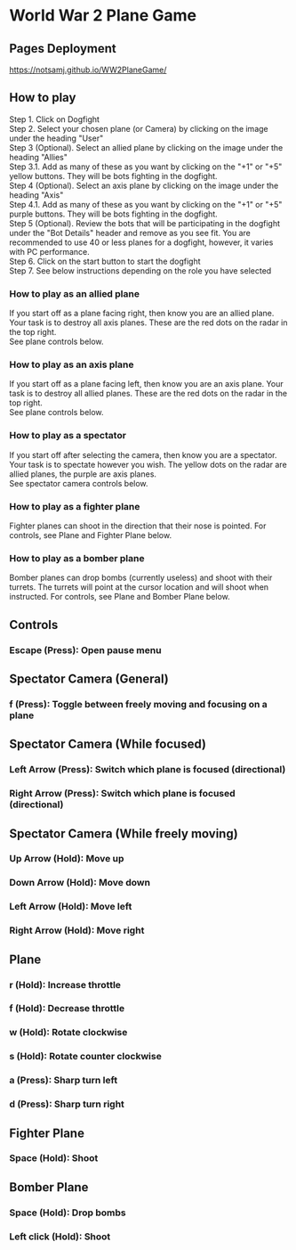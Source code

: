 # World War 2 Plane Game
## Pages Deployment
https://notsamj.github.io/WW2PlaneGame/

## How to play
Step 1. Click on Dogfight \
Step 2. Select your chosen plane (or Camera) by clicking on the image under the heading "User" \
Step 3 (Optional). Select an allied plane by clicking on the image under the heading "Allies" \
Step 3.1. Add as many of these as you want by clicking on the "+1" or "+5" yellow buttons. They will be bots fighting in the dogfight. \
Step 4 (Optional). Select an axis plane by clicking on the image under the heading "Axis" \
Step 4.1. Add as many of these as you want by clicking on the "+1" or "+5" purple buttons. They will be bots fighting in the dogfight. \
Step 5 (Optional). Review the bots that will be participating in the dogfight under the "Bot Details" header and remove as you see fit. You are recommended to use 40 or less planes for a dogfight, however, it varies with PC performance. \
Step 6. Click on the start button to start the dogfight \
Step 7. See below instructions depending on the role you have selected

### How to play as an allied plane
If you start off as a plane facing right, then know you are an allied plane. Your task is to destroy all axis planes. These are the red dots on the radar in the top right. \
See plane controls below.

### How to play as an axis plane
If you start off as a plane facing left, then know you are an axis plane. Your task is to destroy all allied planes. These are the red dots on the radar in the top right. \
See plane controls below.

### How to play as a spectator
If you start off after selecting the camera, then know you are a spectator. Your task is to spectate however you wish. The yellow dots on the radar are allied planes, the purple are axis planes. \
See spectator camera controls below.

### How to play as a fighter plane
Fighter planes can shoot in the direction that their nose is pointed.
For controls, see Plane and Fighter Plane below.

### How to play as a bomber plane
Bomber planes can drop bombs (currently useless) and shoot with their turrets. The turrets will point at the
cursor location and will shoot when instructed.
For controls, see Plane and Bomber Plane below.

## Controls

### Escape (Press): Open pause menu

## Spectator Camera (General)

### f (Press): Toggle between freely moving and focusing on a plane

## Spectator Camera (While focused)

### Left Arrow (Press): Switch which plane is focused (directional)
### Right Arrow (Press): Switch which plane is focused (directional)

## Spectator Camera (While freely moving)

### Up Arrow (Hold): Move up
### Down Arrow (Hold): Move down
### Left Arrow (Hold): Move left
### Right Arrow (Hold): Move right

## Plane

### r (Hold): Increase throttle
### f (Hold): Decrease throttle

### w (Hold): Rotate clockwise
### s (Hold): Rotate counter clockwise

### a (Press): Sharp turn left
### d (Press): Sharp turn right


## Fighter Plane

### Space (Hold): Shoot

## Bomber Plane

### Space (Hold): Drop bombs

### Left click (Hold): Shoot
